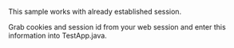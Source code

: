This sample works with already established session.

Grab cookies and session id from your web session and enter this information into TestApp.java.

